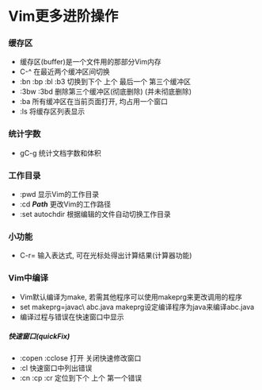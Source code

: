 # Vim更多进阶操作

### 缓存区
- 缓存区(buffer)是一个文件用的那部分Vim内存
- C-^ 在最近两个缓冲区间切换
- :bn :bp :bl :b3 切换到下个 上个 最后一个 第三个缓冲区
- :3bw :3bd 删除第三个缓冲区(彻底删除) (并未彻底删除)
- :ba 所有缓冲区在当前页面打开, 均占用一个窗口
- :ls 将缓存区列表显示

### 统计字数
- gC-g 统计文档字数和体积

### 工作目录
- :pwd 显示Vim的工作目录
- :cd ***Path*** 更改Vim的工作路径
- :set autochdir 根据编辑的文件自动切换工作目录

### 小功能
- C-r= 输入表达式, 可在光标处得出计算结果(计算器功能)

### Vim中编译
- Vim默认编译为make, 若需其他程序可以使用makeprg来更改调用的程序
- set makeprg=javac\ abc.java makeprg设定编译程序为java来编译abc.java
- 编译过程与错误在快速窗口中显示
##### 快速窗口(quickFix)
- :copen :cclose 打开 关闭快速修改窗口
- :cl 快速窗口中列出错误
- :cn :cp :cr 定位到下个 上个 第一个错误
